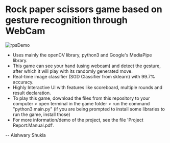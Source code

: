 # Rock paper scissors game based on gesture recognition through WebCam

![rpsDemo](https://user-images.githubusercontent.com/44278467/228929681-6d0de6d6-1bae-4dca-8ca7-bd16059ac2da.png)

* Uses mainly the openCV library, python3 and Google's MediaPipe library.
* This game can see your hand (using webcam) and detect the gesture, after which it will play with its randomly generated move.
* Real-time image classifier (SGD Classifier from sklearn) with 99.7% accuracy.
* Highly Interactive UI with features like scoreboard, multiple rounds and result declaration.
* To play this game, download the files from this repository to your computer > open terminal in the game folder > run the command "python3 main.py" (if you are being prompted to install some libraries to run the game, install those)
* For more information/demo of the project, see the file 'Project Report:Manual.pdf'.


-- Aishwary Shukla
